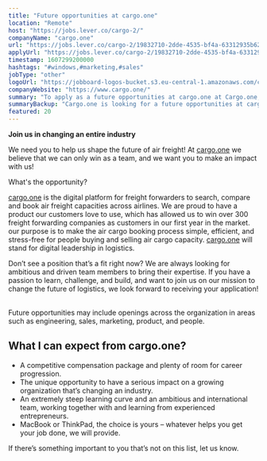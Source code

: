 ```yaml
---
title: "Future opportunities at cargo.one"
location: "Remote"
host: "https://jobs.lever.co/cargo-2/"
companyName: "cargo.one"
url: "https://jobs.lever.co/cargo-2/19832710-2dde-4535-bf4a-63312935b627"
applyUrl: "https://jobs.lever.co/cargo-2/19832710-2dde-4535-bf4a-63312935b627/apply"
timestamp: 1607299200000
hashtags: "#windows,#marketing,#sales"
jobType: "other"
logoUrl: "https://jobboard-logos-bucket.s3.eu-central-1.amazonaws.com/cargo-one"
companyWebsite: "https://www.cargo.one/"
summary: "To apply as a future opportunities at cargo.one at Cargo.one, you preferably need to have 300 freight forwarding companies as customers in our first year in the market."
summaryBackup: "Cargo.one is looking for a future opportunities at cargo.one that has experience in: #windows, #marketing, #sales."
featured: 20
---
```


**Join us in changing an entire industry**

We need you to help us shape the future of air freight! At [cargo.one](http://cargo.one/) we believe that we can only win as a team, and we want you to make an impact with us!

What's the opportunity?

[cargo.one](http://cargo.one/) is the digital platform for freight forwarders to search, compare and book air freight capacities across airlines. We are proud to have a product our customers love to use, which has allowed us to win over 300 freight forwarding companies as customers in our first year in the market. our purpose is to make the air cargo booking process simple, efficient, and stress-free for people buying and selling air cargo capacity. [cargo.one](http://cargo.one) will stand for digital leadership in logistics.

Don’t see a position that’s a fit right now? We are always looking for ambitious and driven team members to bring their expertise. If you have a passion to learn, challenge, and build, and want to join us on our mission to change the future of logistics, we look forward to receiving your application!  

Future opportunities may include openings across the organization in areas such as engineering, sales, marketing, product, and people.

## What I can expect from cargo.one?

*   A competitive compensation package and plenty of room for career progression.
*   The unique opportunity to have a serious impact on a growing organization that’s changing an industry.
*   An extremely steep learning curve and an ambitious and international team, working together with and learning from experienced entrepreneurs.
*   MacBook or ThinkPad, the choice is yours – whatever helps you get your job done, we will provide.

If there’s something important to you that’s not on this list, let us know.
